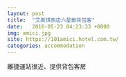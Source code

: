```yaml
---
layout: post
title:  "艾美琪旅店六星級背包客"
date:   2016-05-23 04:23:33 +0000
img: amici.jpg
site: https://101amici.hotel.com.tw/
categories: accommodation
---
```

離捷運站很近、提供背包客房